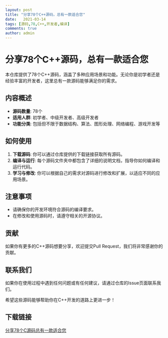 ```yaml
---
layout: post
title: "分享78个C++源码，总有一款适合您"
date:   2021-03-14
tags: [源码,78,C++,开发者,编译]
comments: true
author: admin
---
```

# 分享78个C++源码，总有一款适合您

本仓库提供了78个C++源码，涵盖了多种应用场景和功能。无论你是初学者还是经验丰富的开发者，这里总有一款源码能够满足你的需求。

## 内容概述

- **源码数量**: 78个
- **适用人群**: 初学者、中级开发者、高级开发者
- **功能分类**: 包括但不限于数据结构、算法、图形处理、网络编程、游戏开发等

## 如何使用

1. **下载源码**: 你可以通过仓库提供的下载链接获取所有源码。
2. **编译与运行**: 每个源码文件夹中都包含了详细的说明文档，指导你如何编译和运行代码。
3. **学习与修改**: 你可以根据自己的需求对源码进行修改和扩展，以适应不同的应用场景。

## 注意事项

- 请确保你的开发环境符合源码的编译要求。
- 在修改和使用源码时，请遵守相关的开源协议。

## 贡献

如果你有更多的C++源码想要分享，欢迎提交Pull Request，我们将非常感谢你的贡献。

## 联系我们

如果你在使用过程中遇到任何问题或有任何建议，请通过仓库的Issue页面联系我们。

希望这些源码能够帮助你在C++开发的道路上更进一步！

## 下载链接

[分享78个C源码总有一款适合您](https://pan.quark.cn/s/726a376c7642)